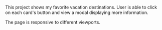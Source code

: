 This project shows my favorite vacation destinations. User is able to click on each card's button and view a modal displaying more information.
 
The page is responsive to different viewports.